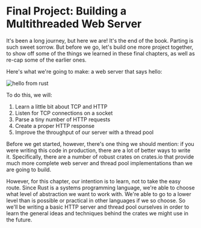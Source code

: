 # Final Project: Building a Multithreaded Web Server

It's been a long journey, but here we are! It's the end of the book. Parting is
such sweet sorrow. But before we go, let's build one more project together, to
show off some of the things we learned in these final chapters, as well as
re-cap some of the earlier ones.

Here's what we're going to make: a web server that says hello:

![hello from rust](hello.png)

To do this, we will:

1. Learn a little bit about TCP and HTTP
2. Listen for TCP connections on a socket
3. Parse a tiny number of HTTP requests
4. Create a proper HTTP response
5. Improve the throughput of our server with a thread pool

Before we get started, however, there's one thing we should mention: if you
were writing this code in production, there are a lot of better ways to write
it. Specifically, there are a number of robust crates on crates.io that provide
much more complete web server and thread pool implementations than we are going
to build.

However, for this chapter, our intention is to learn, not to take the easy
route. Since Rust is a systems programming language, we're able to choose what
level of abstraction we want to work with. We're able to go to a lower level
than is possible or practical in other languages if we so choose. So we'll be
writing a basic HTTP server and thread pool ourselves in order to learn the
general ideas and techniques behind the crates we might use in the future.

